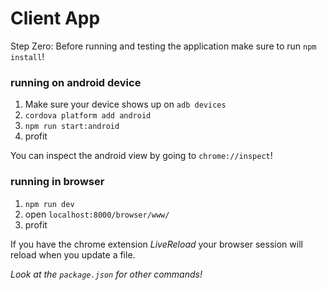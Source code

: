 # Client App

Step Zero: Before running and testing the application make sure to run `npm install`!

### running on android device
1. Make sure your device shows up on `adb devices`
2. `cordova platform add android`
3. `npm run start:android`
4. profit  

You can inspect the android view by going to `chrome://inspect`!  

### running in browser
1. `npm run dev`
2. open `localhost:8000/browser/www/`
3. profit

If you have the chrome extension _LiveReload_ your browser session will reload when you update a file.  


_Look at the `package.json` for other commands!_  
